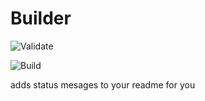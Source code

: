 # Builder

![Validate](https://img.shields.io/badge/Validate-OK-brightgreen)

![Build](https://img.shields.io/badge/Build-FAILED-red)


adds status mesages to your readme for you
